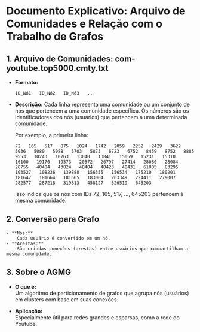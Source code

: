 # Documento Explicativo: Arquivo de Comunidades e Relação com o Trabalho de Grafos

## 1. Arquivo de Comunidades: com-youtube.top5000.cmty.txt

- **Formato:**
    ```
    ID_Nó1   ID_Nó2   ID_Nó3   ...
    ```
- **Descrição:**
    Cada linha representa uma comunidade ou um conjunto de nós que pertencem a uma comunidade específica. Os números são os identificadores dos nós (usuários) que pertencem a uma determinada comunidade.

    Por exemplo, a primeira linha:
    ```
    72   165   517   875   1024   1742   2059   2252   2429   3622   5036   5080   5088   5703   5873   6723   6752   8459   8752   8885   9553   10243   10763   13040   13841   15059   15231   15310   16100   19170   19573   20572   26797   27414   28080   28084   28755   40404   43824   48404   48423   48431   61005   83295   103527   108236   139888   156355   156534   175210   180201   181647   181664   181665   183004   203349   224411   279007   282577   287218   319813   458127   526519   645203
    ```
    Isso indica que os nós com IDs 72, 165, 517, ..., 645203 pertencem à mesma comunidade.

## 2. Conversão para Grafo

    - **Nós:**
        Cada usuário é convertido em um nó.
    - **Arestas:**
        São criadas conexões (arestas) entre usuários que compartilham a mesma comunidade.

## 3. Sobre o AGMG

- **O que é:**  
  Um algoritmo de particionamento de grafos que agrupa nós (usuários) em clusters com base em suas conexões.
  
- **Aplicação:**  
  Especialmente útil para redes grandes e esparsas, como a rede do Youtube.